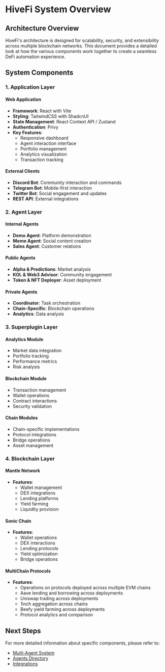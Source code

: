 # HiveFi System Overview

## Architecture Overview

HiveFi's architecture is designed for scalability, security, and extensibility across multiple blockchain networks. This document provides a detailed look at how the various components work together to create a seamless DeFi automation experience.

## System Components

### 1. Application Layer

#### Web Application
- **Framework**: React with Vite
- **Styling**: TailwindCSS with ShadcnUI
- **State Management**: React Context API / Zustand
- **Authentication**: Privy
- **Key Features**:
  - Responsive dashboard
  - Agent interaction interface
  - Portfolio management
  - Analytics visualization
  - Transaction tracking

#### External Clients
- **Discord Bot**: Community interaction and commands
- **Telegram Bot**: Mobile-first interaction
- **Twitter Bot**: Social engagement and updates
- **REST API**: External integrations

### 2. Agent Layer

#### Internal Agents
- **Demo Agent**: Platform demonstration
- **Meme Agent**: Social content creation
- **Sales Agent**: Customer relations

#### Public Agents
- **Alpha & Predictions**: Market analysis
- **KOL & Web3 Advisor**: Community engagement
- **Token & NFT Deployer**: Asset deployment

#### Private Agents
- **Coordinator**: Task orchestration
- **Chain-Specific**: Blockchain operations
- **Analytics**: Data analysis

### 3. Superplugin Layer

#### Analytics Module
- Market data integration
- Portfolio tracking
- Performance metrics
- Risk analysis

#### Blockchain Module
- Transaction management
- Wallet operations
- Contract interactions
- Security validation

#### Chain Modules
- Chain-specific implementations
- Protocol integrations
- Bridge operations
- Asset management

### 4. Blockchain Layer

#### Mantle Network
- **Features**:
  - Wallet management
  - DEX integrations
  - Lending platforms
  - Yield farming
  - Liquidity provision

#### Sonic Chain
- **Features**:
  - Wallet operations
  - DEX interactions
  - Lending protocols
  - Yield optimization
  - Bridge operations

#### MultiChain Protocols
- **Features**:
  - Operations on protocols deployed across multiple EVM chains
  - Aave lending and borrowing across deployments
  - Uniswap trading across deployments
  - 1inch aggregation across chains
  - Beefy yield farming across deployments
  - Protocol analytics and comparison

## Next Steps

For more detailed information about specific components, please refer to:
- [Multi-Agent System](multi-agent-system.md)
- [Agents Directory](agents-directory.md)
- [Integrations](integrations.md)
